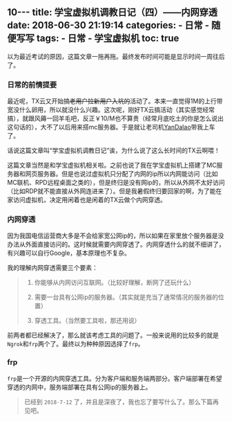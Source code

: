 10---
title: 学宝虚拟机调教日记（四）——内网穿透
date: 2018-06-30 21:19:14
categories:
	- 日常
	- 随便写写
tags:
	- 日常
	- 学宝虚拟机
toc: true
---
以为最近考试的原因，这篇文章一拖再拖。最终发布时间可能是显示时间一周往后了。
<!-- more -->

### 日常的前情提要
最近呢，TX云又开始搞~~老用户拉新用户入坑的~~活动了。本来一直觉得1M的上行带宽没什么卵用，所以就没什么兴趣。这次呢，刚好TX云搞活动（其实感觉经常搞），就跟风薅一回羊毛吧，反正￥10/M也不算贵（经常月底吃土的你是怎么说出这句话的），大不了以后用来搭mc服务器。于是就让老司机[YanDalao](https://magisk.cc/)带我上车了。

话说这篇文章叫“学宝虚拟机调教日记”诶，为什么说了这么长时间的TX云啊喂！

这篇文章当然是和学宝虚拟机相关啦。之前也说了我在学宝虚拟机上搭建了MC服务器和网页服务器。但是也说过虚拟机只分配了内网的ip所以内网能访问（比如MC联机、RPD远程桌面之类的），但是终归是没有网ip的，所以从外网不太好访问（比如RDP就不能直接从外网连进来了）。但是我暑假终归要回家的啊，为了能在家访问虚拟机，决定用闲着也是闲着的TX云做个内网穿透。

### 内网穿透
因为我国电信运营商大多是不会给家宽公网ip的，所以如果在家里放个服务器是没办法从外面直接访问的。这时候就需要内网穿透了。内网穿透什么的就不细讲了，有兴趣可以自行Google，基本原理也不复杂。

我的理解内网穿透需要三个要素：
> 1. 你能够从内网访问互联网。（比较好理解，断网了还玩什么）
> 
> 2. 需要一台具有公网ip的服务器。（其实就是充当了通常情况的服务器的位置）
> 
> 3. 穿透工具。（当然要工具啦，那还用说）

前两者都已经解决了，那么就该考虑工具的问题了。一般来说用的比较多的就是`Ngrok`和`frp`两个了。最终以为种种原因选择了`frp`。

### frp
`frp`是一个开源的内网穿透工具。分为客户端和服务端两部分。客户端部署在希望穿透的内网中，服务端部署在具有公网ip的服务器上。

> 已经到 `2018-7-12` 了，并且是深夜了，我也忘了要写什么了。那么下篇再见吧。
